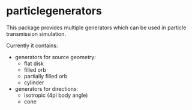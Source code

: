 # particlegenerators
This package provides multiple generators which can be used in particle transmission simulation.

Currently it contains:

  * generators for source geometry:
    * flat disk
    * filled orb
    * partially filled orb
    * cylinder
  * generators for directions:
    * isotropic (4pi body angle)
    * cone
